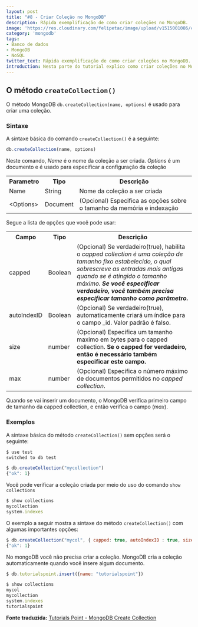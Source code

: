 ```yaml
---
layout: post
title: "#8 - Criar Coleção no MongoDB"
description: Rápida exemplificação de como criar coleções no MongoDB.
image: 'https://res.cloudinary.com/felipetac/image/upload/v1515001086/create_lv4v5l.png'
category: 'mongodb'
tags:
- Banco de dados
- MongoDB
- NoSQL
twitter_text: Rápida exemplificação de como criar coleções no MongoDB.
introduction: Nesta parte do tutorial explico como criar coleções no MongoDB.
---
```


## O método ```createCollection()```

O método MongoDB ```db.createCollection(name, options)``` é usado para criar uma coleção.

### Sintaxe

A sintaxe básica do comando ```createCollection()``` é a seguinte:

```js
db.createCollection(name, options)
```

Neste comando, *Name* é o nome da coleção a ser criada. *Options* é um documento e é usado para especificar a configuração da coleção

<table>
<tbody>
<tr>
<th>Parametro</th>
<th>Tipo</th>
<th>Descrição</th>
</tr>
<tr>
<td>Name</td>
<td>String</td>
<td>Nome da coleção a ser criada</td>
</tr>
<tr>
<td>&lt;Options&gt;</td>
<td>Document</td>
<td>(Opcional) Especifica as opções sobre o tamanho da memória e indexação</td>
</tr>
</tbody>
</table>

Segue a lista de opções que você pode usar:

<table>
<tbody>
<tr>
<th>Campo</th>
<th>Tipo</th>
<th>Descrição</th>
</tr>
<tr>
<td>capped</td>
<td>Boolean</td>
<td>(Opcional) Se verdadeiro(true), habilita o <i>capped collection é uma coleção de tamanho fixo estabelecido, o qual sobrescreve as entradas mais antigas quando se é atingido o tamanho máximo. </i><i><b>Se você especificar verdadeiro, você também precisa especificar tamanho como parâmetro.</b></i></td>
</tr>
<tr>
<td>autoIndexID</td>
<td>Boolean</td>
<td>(Opcional) Se verdadeiro(true), automaticamente criará um índice para o campo _id. Valor padrão é falso.</td>
</tr>
<tr>
<td>size</td>
<td>number</td>
<td>(Opcional) Especifica um tamanho maximo em bytes para o capped collection. <b>Se o capped for verdadeiro, então é necessário também especificar este campo.</b></td>
</tr>
<tr>
<td>max</td>
<td>number</td>
<td>(Opcional) Especifica o número máximo de documentos permitidos no <i>capped collection</i>.</td>
</tr>
</tbody>
</table>

Quando se vai inserir um documento, o MongoDB verifica primeiro campo de tamanho da capped collection, e então verifica o campo (*max*).

### Exemplos

A sintaxe básica do método ```createCollection()``` sem opções será o seguinte:

```js
$ use test
switched to db test

$ db.createCollection("mycollection")
{"ok": 1}
```

Você pode verificar a coleção criada por meio do uso do comando ```show collections```

```js
$ show collections
mycollection
system.indexes
```

O exemplo a seguir mostra a sintaxe do método ```createCollection()``` com algumas importantes opções:

```js
$ db.createCollection("mycol", { capped: true, autoIndexID : true, size: 6142800, max: 10000 })
{"ok": 1}
```

No mongoDB você não precisa criar a coleção. MongoDB cria a coleção automaticamente quando você insere algum documento.

```js
$ db.tutorialspoint.insert({name: "tutorialspoint"})

$ show collections
mycol
mycollection
system.indexes
tutorialspoint
```

**Fonte traduzida:** [Tutorials Point - MongoDB Create Collection](http://www.tutorialspoint.com/mongodb/mongodb_create_collection.htm)
